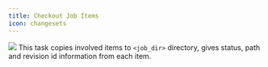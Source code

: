 ```yaml
---
title: Checkout Job Items 
icon: changesets
---
```


<img src="/static/images/icons/changesets.png" /> This task copies involved items to `<job_dir>` directory, gives status, path and revision id information from each item.



